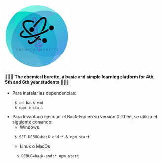 <img src="https://raw.githubusercontent.com/boodahDEV/CB/Back/logo.png" > 

#### :school_satchel::school_satchel::school_satchel: The chemical burette, a basic and simple learning platform for 4th, 5th and 6th year students :school_satchel::school_satchel::school_satchel:

  * Para instalar las dependencias:
     ```SCript
      $ cd back-end
      $ npm install
    ```
  * Para levantar o ejecutar el Back-End en su version 0.0.1 en, se utiliza el siguiente comando:
     - Windows
      ```Script
       $ SET DEBUG=back-end:* & npm start
      ```
    - Linux o MacOs
     ```Script
       $ DEBUG=back-end:* npm start
     ```
             

